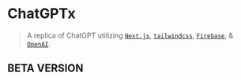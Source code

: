 # ChatGPTx

> A replica of ChatGPT utilizing [`Next.js`](https://nextjs.org/), [`tailwindcss`](https://tailwindcss.com/), [`Firebase`](https://firebase.google.com/), & [`OpenAI`](https://openai.com/).

## BETA VERSION
